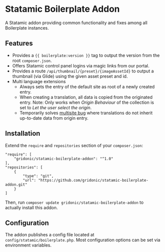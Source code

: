 # Statamic Boilerplate Addon

A Statamic addon providing common functionality and fixes among all Boilerplate instances.

## Features

* Provides a ``{{ boilerplate:version }}`` tag to output the version from the root `composer.json`.
* Offers Statamic control panel logins via magic links from our portal.
* Provides a route `/api/thumbnail/{preset}/{imageAssetId}` to output a thumbnail (via Glide)
using the given asset preset and id.
* Multi language extensions
  * Always sets the entry of the default site as root of a newly created entry.
  * When creating a translation, all data is copied from the originated entry. Note: Only works when *Origin Behaviour* of
the collection is set to *Let the user select the origin*. 
  * Temporarily solves [multisite bug](https://github.com/statamic/cms/issues/6714) where translations do not inherit
up-to-date data from origin entry. 

## Installation

Extend the `require` and `repositories` section of your `composer.json`:

```
"require": [
    "gridonic/statamic-boilerplate-addon": "^1.0"
],
"repositories": [
    {
        "type": "git",
        "url": "https://github.com/gridonic/statamic-boilerplate-addon.git"
    }
]
```

Then, run `composer update gridonic/statamic-boilerplate-addon` to actually install this addon.

## Configuration

The addon publishes a config file located at `config/statamic/boilerplate.php`.
Most configuration options can be set via environment variables.
